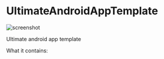 UltimateAndroidAppTemplate
==========================

![screenshot](https://raw.githubusercontent.com/AndreiD/UltimateAndroidAppTemplate/master/device-2014-08-25-125839.png?raw=true "Screenshot")

Ultimate android app template

What it contains:


